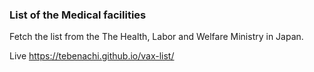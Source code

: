 ### List of the Medical facilities 

Fetch the list from the The Health, Labor and Welfare Ministry in Japan.

Live https://tebenachi.github.io/vax-list/